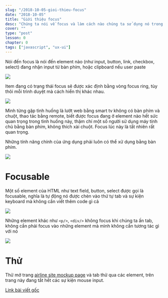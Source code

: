 ```yaml
---
slug: "/2018-10-05-gioi-thieu-focus"
date: "2018-10-05"
title: "Giới thiệu focus"
desc: "Chúng ta nói về focus và làm cách nào chúng ta sử dụng nó trong ứng dụng web"
cover: ""
type: "post"
lesson: 0
chapter: 0
tags: ["javascript", "ux-ui"]
---
```


Nói đến focus là nói đến element nào (như input, button, link, checkbox, select) đang nhận input từ bàn phím, hoặc clipboard nếu user paste

![](https://developers.google.com/web/fundamentals/accessibility/focus/imgs/keyboard-focus.png)

Item đang có trạng thái focus sẽ được xác định bằng vòng focus ring, tùy thôi mỗi trình duyệt mà cách hiển thị khác nhau.

![](https://developers.google.com/web/fundamentals/accessibility/focus/imgs/sign-up.png)

Mình từng gặp tình huống là lướt web bằng smart tv không có bàn phím và chuột, thao tác bằng remote, biết được focus đang ở element nào hết sức quan trọng trong tình huống này, thậm chí một số người sử dụng máy tính chủ bằng bàn phím, không thích xài chuột. Focus lúc này là tất nhiên rất quan trọng.

Những tính năng chính của ứng dụng phải luôn có thể xử dụng bằng bàn phím.

![](https://developers.google.com/web/fundamentals/accessibility/focus/imgs/system-prefs2.png)

# Focusable

Một số element của HTML như text field, button, select được gọi là focusable, nghĩa là tự động nó được chèn vào thứ tự tab và sự kiện keyboard mà không cần viết thêm code gì cả 

![](https://developers.google.com/web/fundamentals/accessibility/focus/imgs/implicitly-focused.png)

Những element khác như `<p/>`, `<div/>` không focus khi chúng ta ấn tab, không cần phải focus vào những element mà mình không cần tương tác gì với nó

![](https://developers.google.com/web/fundamentals/accessibility/focus/imgs/not-all-elements.png)

# Thử

Thử mở trang [airline site mockup page](http://udacity.github.io/ud891/lesson2-focus/01-basic-form/) và tab thử qua các element, trên trang này đang tắt hết các sự kiện mouse input.

[Link bài viết gốc](https://developers.google.com/web/fundamentals/accessibility/focus/)
